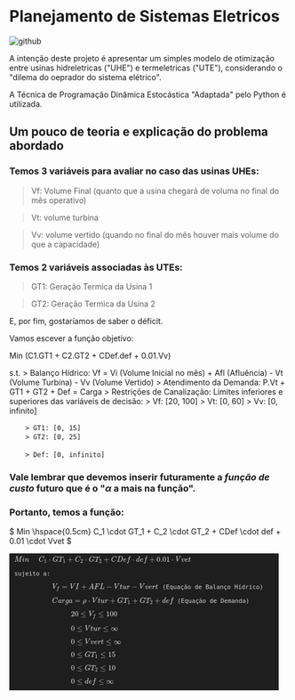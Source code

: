 # Planejamento de Sistemas Eletricos

![github](https://media.giphy.com/media/2surg4h1puFna/giphy-downsized.gif)

A intenção deste projeto é apresentar um simples modelo de otimização entre usinas hidreletricas ("UHE") e termeletricas ("UTE"), considerando o "dilema do oeprador do sistema elétrico".

A Técnica de Programação Dinâmica Estocástica "Adaptada" pelo Python é utilizada.


## Um pouco de teoria e explicação do problema abordado

### Temos 3 variáveis para avaliar no caso das usinas UHEs:

> Vf: Volume Final (quanto que a usina chegará de voluma no final do mês operativo)

> Vt: volume turbina

> Vv: volume vertido (quando no final do mês houver mais volume do que a capacidade)

### Temos 2 variáveis associadas às UTEs:

> GT1: Geração Termica da Usina 1

> GT2: Geração Termica da Usina 2

E, por fim, gostaríamos de saber o déficit.

Vamos escever a função objetivo:

Min (C1.GT1 + C2.GT2 + CDef.def + 0.01.Vv)

s.t. 
    > Balanço Hídrico: Vf = Vi (Volume Inicial no mês) + Afl (Afluência) - Vt (Volume Turbina) - Vv (Volume Vertido)
    > Atendimento da Demanda: P.Vt + GT1 + GT2 + Def  = Carga
    > Restrições de Canalização: Limites inferiores e superiores das variáveis de decisão:
        > Vf: [20, 100]
        > Vt: [0, 60]
        > Vv: [0, infinito]    

        > GT1: [0, 15]
        > GT2: [0, 25]

        > Def: [0, infinito]
        
### Vale lembrar que devemos inserir futuramente a  *função de custo*  futuro que é o "$\alpha$ a mais na função". 

### Portanto, temos a função:

$ Min \hspace{0.5cm} C_1 \cdot GT_1 + C_2 \cdot GT_2 + CDef \cdot def + 0.01 \cdot Vvet $

![equacao 1](https://github.com/petterpaulm/Sistemas_Eletricos/blob/master/pictures/funcao_objetivo_print.png?raw=true)

